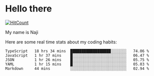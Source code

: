 # Hello there

[![HitCount](http://hits.dwyl.com/na-ji/na-ji.svg)](https://youtu.be/dQw4w9WgXcQ)

My name is Naji

Here are some real time stats about my coding habits:

<!--START_SECTION:waka-->
```text
TypeScript   18 hrs 34 mins  ██████████████████░░░░░░░   74.06 % 
JavaScript   1 hr 37 mins    █░░░░░░░░░░░░░░░░░░░░░░░░   06.47 % 
JSON         1 hr 26 mins    █░░░░░░░░░░░░░░░░░░░░░░░░   05.75 % 
YAML         1 hr 15 mins    █░░░░░░░░░░░░░░░░░░░░░░░░   05.03 % 
Markdown     44 mins         ░░░░░░░░░░░░░░░░░░░░░░░░░   02.94 %
```
<!--END_SECTION:waka-->
